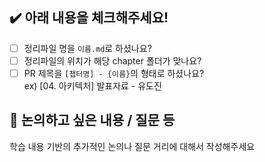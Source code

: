## ✔️ 아래 내용을 체크해주세요!

- [ ] 정리파일 명을 `이름.md`로 하셨나요?
- [ ] 정리파일의 위치가 해당 chapter 폴더가 맞나요?
- [ ] PR 제목을 `[챕터명] - {이름}`의 형태로 하셨나요?  
  ex) [04. 아키텍처] 발표자료 - 유도진

## 🤔 논의하고 싶은 내용 / 질문 등
학습 내용 기반의 추가적인 논의나 질문 거리에 대해서 작성해주세요
